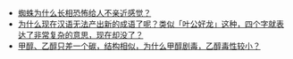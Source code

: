 + [蜘蛛为什么长相恐怖给人不亲近感觉？](https://daily.zhihu.com/story/9777967)
+ [为什么现在汉语无法产出新的成语了呢？类似「叶公好龙」这种，四个字就表达了非常复杂的意思，现在却没了？](https://daily.zhihu.com/story/9777953)
+ [甲醇、乙醇只差一个碳，结构相似，为什么甲醇剧毒，乙醇毒性较小？](https://daily.zhihu.com/story/9777959)
